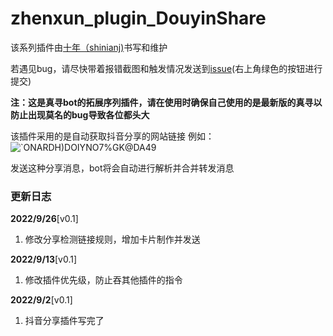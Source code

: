 
# zhenxun_plugin_DouyinShare
该系列插件由[十年（shinianj)](https://github.com/shinianj)书写和维护

若遇见bug，请尽快带着报错截图和触发情况发送到[issue](https://github.com/shinianj/zhenxun_plugin_DouyinShare/issues)(右上角绿色的按钮进行提交)

**注：这是真寻bot的拓展序列插件，请在使用时确保自己使用的是最新版的真寻以防止出现莫名的bug导致各位都头大**

该插件采用的是自动获取抖音分享的网站链接 例如：
![`ONARDH)DOIYNO7%GK@DA49](https://user-images.githubusercontent.com/105840558/192290090-3b5d891d-850c-4ea8-acab-2823844972dc.png)



发送这种分享消息，bot将会自动进行解析并合并转发消息

### 更新日志
**2022/9/26**[v0.1]

1. 修改分享检测链接规则，增加卡片制作并发送

**2022/9/13**[v0.1]

1. 修改插件优先级，防止吞其他插件的指令

**2022/9/2**[v0.1]

1. 抖音分享插件写完了




